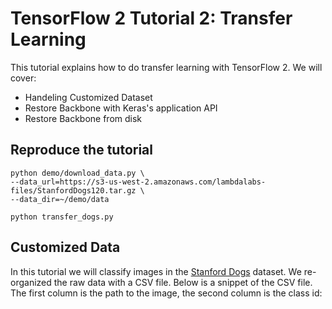 # TensorFlow 2 Tutorial 2: Transfer Learning

This tutorial explains how to do transfer learning with TensorFlow 2. We will cover:
* Handeling Customized Dataset
* Restore Backbone with Keras's application API
* Restore Backbone from disk

## Reproduce the tutorial

```
python demo/download_data.py \
--data_url=https://s3-us-west-2.amazonaws.com/lambdalabs-files/StanfordDogs120.tar.gz \
--data_dir=~/demo/data

python transfer_dogs.py
```

## Customized Data

In this tutorial we will classify images in the [Stanford Dogs](http://vision.stanford.edu/aditya86/ImageNetDogs/) dataset. We re-organized the raw data with a CSV file. Below is a snippet of the CSV file. The first column is the path to the image, the second column is the class id:

